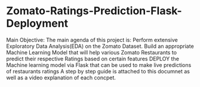 # Zomato-Ratings-Prediction-Flask-Deployment
Main Objective:  The main agenda of this project is:  Perform extensive Exploratory Data Analysis(EDA) on the Zomato Dataset.  Build an appropriate Machine Learning Model that will help various Zomato Restaurants to predict their respective Ratings based on certain features  DEPLOY the Machine learning model via Flask that can be used to make live predictions of restaurants ratings  A step by step guide is attached to this documnet as well as a video explanation of each concpet.
